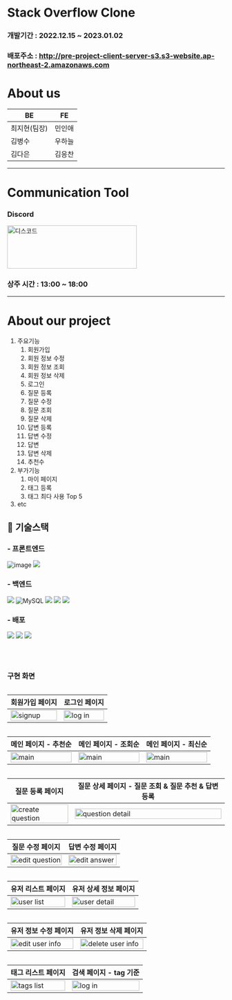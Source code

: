 # Stack Overflow Clone

### 개발기간 : 2022.12.15 ~ 2023.01.02

### 배포주소 : http://pre-project-client-server-s3.s3-website.ap-northeast-2.amazonaws.com

# About us

<table>
    <thead>
        <tr>
            <th>BE</th>
            <th>FE</th>
        </tr>
    </thead>
  <tbody>
        <tr>
            <td>최지현(팀장)</td>
            <td>민인애</td>
        </tr>
        <tr>
            <td>김병수</td>
            <td>우하늘</td>
        </tr>
        <tr>
            <td>김다은</td>
            <td>김응찬</td>
        </tr>
    <tbody>
  <table>
<strong><hr></strong>
      
# Communication Tool

### Discord

<img src="https://w.namu.la/s/eafc347f795dbe8353b51eaaa97a973bd64d8fc771fb54af02e9401bed982ce6d631df194980bee7567e1f2d70610b2a75cf41ca0d33483d847a17c84632265ff19f8161e38b19a129d7141ddd6c82357099a0a5d68737a9934c237167c16f78" alt="디스코드" width="300" height="100">
      
### 상주 시간 : 13:00 ~ 18:00
 
<strong><hr></strong>

# About our project

<ol>
       <li>주요기능
   <ol>
       <li>회원가입</li>
     <li>회원 정보 수정</li>
     <li>회원 정보 조회</li>
     <li>회원 정보 삭제</li>
     <li>로그인</li>
     <li>질문 등록</li>
     <li>질문 수정</li>
     <li>질문 조회</li>
     <li>질문 삭제</li>
     <li>답변 등록</li>
     <li>답변 수정</li>
     <li>답변 </li>
     <li>답변 삭제</li>
     <li>추천수</li>
         </ol></li>
       <li>부가기능
   <ol>
     <li>마이 페이지</li>
     <li>태그 등록</li>
     <li>태그 최다 사용 Top 5 </li>
       </ol></li>
       <li>etc</li>
 </ol>
 
 ## 🔧 기술스택


###  - 프론트엔드


 ![image](https://user-images.githubusercontent.com/97659846/201456871-b8573861-d422-4401-9b31-4971c471e1ae.png)
 ![](https://camo.githubusercontent.com/d147c6135f0f61373ceeae9035902f4c70578cb7bebacbf9a629bbfa0c035b0c/68747470733a2f2f696d672e736869656c64732e696f2f62616467652f6a6176617363726970742d4637444631453f7374796c653d666f722d7468652d6261646765266c6f676f3d6a617661736372697074266c6f676f436f6c6f723d626c61636b)

###  - 백엔드

![](https://camo.githubusercontent.com/7cdc6ff0afdacb599290d919830378a360bc2cfea81a4303354eb517078d1748/68747470733a2f2f696d672e736869656c64732e696f2f62616467652f6a6176612d3030373339363f7374796c653d666f722d7468652d6261646765266c6f676f3d4f70656e4a444b266c6f676f436f6c6f723d7768697465)
![MySQL](https://camo.githubusercontent.com/918fce8d50581bd97b7133e677a78ed2cad14f970522f219daaeb6d1c81060e1/68747470733a2f2f696d672e736869656c64732e696f2f62616467652f6d7973716c2d2532333030662e7376673f7374796c653d666f722d7468652d6261646765266c6f676f3d6d7973716c266c6f676f436f6c6f723d7768697465)
![](https://camo.githubusercontent.com/f51ec1126b3ad42062dba699691dcd05436eea46e16f497a2676f32cd58d6a43/68747470733a2f2f696d672e736869656c64732e696f2f62616467652f537072696e6720426f6f742d3644423333463f7374796c653d666f722d7468652d6261646765266c6f676f3d537072696e6720426f6f74266c6f676f436f6c6f723d7768697465)
![](https://camo.githubusercontent.com/ef6c19e247d89935d87fb7ea73b33f638e108fd495b65b5efd9e828bc1f36455/68747470733a2f2f696d672e736869656c64732e696f2f62616467652f537072696e672044617461204a50412d3041424635333f7374796c653d666f722d7468652d6261646765)
![](https://camo.githubusercontent.com/49befa32300e8d3f71282963743f863d1eed0856ff4073fbcff0f25675912db5/68747470733a2f2f696d672e736869656c64732e696f2f62616467652f537072696e672053656375726974792d3644423333463f7374796c653d666f722d7468652d6261646765266c6f676f3d537072696e67205365637572697479266c6f676f436f6c6f723d7768697465)

### -  배포
![](https://camo.githubusercontent.com/1ef454c7948c91cbc0cdb44125be511baca578fb4accb3aa35b6b3a73e1e6378/68747470733a2f2f696d672e736869656c64732e696f2f62616467652f416d617a6f6e204157532d3233324633453f7374796c653d666f722d7468652d6261646765266c6f676f3d416d617a6f6e415753266c6f676f436f6c6f723d7768697465)
![](https://camo.githubusercontent.com/51cdb8859fcc127c2afb5dc513a42445203e049bd27d818f7f805f8ad10e43e8/68747470733a2f2f696d672e736869656c64732e696f2f62616467652f616d617a6f6e4543322d4646393930303f7374796c653d666f722d7468652d6261646765266c6f676f3d616d617a6f6e454332266c6f676f436f6c6f723d7768697465)
![](https://camo.githubusercontent.com/322657f7e52de88f873ac7935c5ddfad3d765fae61c9e9509bf6cf06c8cc82e6/68747470733a2f2f696d672e736869656c64732e696f2f62616467652f416d617a6f6e2053332d3536394133313f7374796c653d666f722d7468652d6261646765266c6f676f3d416d617a6f6e5333266c6f676f436f6c6f723d7768697465)

<br><br>

      
### 구현 화면
      
<table>
    <thead>
        <tr>
            <th>회원가입 페이지</th>
            <th>로그인 페이지</th>
        </tr>
    </thead>
  <tbody>
      <tr>
              <td><img src="https://user-images.githubusercontent.com/111411887/210218501-d9c42ae0-b151-464c-8a8a-6a9e4b3ce4f0.png" alt='signup' width=100% height=100%/></td>
            <td><img src="https://cdn.discordapp.com/attachments/1053096391234306048/1059413960866136145/image.png" alt='log in' width=100% height=100%/>
        </tr>
  <table>

  <table>
    <thead>
        <tr>
            <th>메인 페이지 - 추천순</th>
            <th>메인 페이지 - 조회순</th>
            <th>메인 페이지 - 최신순</th>
        </tr>
    </thead>
    <tbody>
        <tr>
                <td><img src="https://cdn.discordapp.com/attachments/1053096391234306048/1059414137534414961/image.png" alt='main' width=100% height=100%/></td>
                <td><img src="https://cdn.discordapp.com/attachments/1053096391234306048/1059414238793322496/image.png" alt='main' width=100% height=100%/></td>
                <td><img src="https://cdn.discordapp.com/attachments/1053096391234306048/1059414366379843614/image.png" alt='main' width=100% height=100%/></td>
            </tr>
            </tbody>
  <table>

<table>
    <thead>
        <tr>
            <th>질문 등록 페이지</th>
            <th>질문 상세 페이지 - 질문 조회 & 질문 추천 & 답변 등록</th>
        </tr>
    </thead>
  <tbody>
      <tr>
            <td><img src="https://cdn.discordapp.com/attachments/1053096391234306048/1059414840613015612/image.png" alt='create question' width=100% height=100%/></td>
            <td><img src="https://cdn.discordapp.com/attachments/1053096391234306048/1059414660744486932/image.png" alt='question detail' width=100% height=100%/></td>
        </tr>
        </tbody>
  <table>

  <table>
    <thead>
        <tr>
            <th>질문 수정 페이지</th>
            <th>답변 수정 페이지</th>
        </tr>
    </thead>
  <tbody>
      <tr>
            <td><img src="https://cdn.discordapp.com/attachments/1053096391234306048/1059414840613015612/image.png" alt='edit question' width=100% height=100%/></td>
            <td><img src="https://cdn.discordapp.com/attachments/1053096391234306048/1059415115277008916/image.png" alt='edit answer' width=100% height=100%/></td>
        </tr>
        </tbody>
  <table>

  <table>
    <thead>
        <tr>
            <th>유저 리스트 페이지</th>
            <th>유저 상세 정보 페이지</th>
        </tr>
    </thead>
  <tbody>
      <tr>
              <td><img src="https://cdn.discordapp.com/attachments/1053096391234306048/1059415464524132462/image.png" alt='user list' width=100% height=100%/></td>
            <td><img src="https://cdn.discordapp.com/attachments/1053096391234306048/1059415540067741716/image.png" alt='user detail' width=100% height=100%/></td>
        </tr>
        </tbody>
  <table>

   <table>
    <thead>
        <tr>
            <th>유저 정보 수정 페이지</th>
            <th>유저 정보 삭제 페이지</th>
        </tr>
    </thead>
  <tbody>
      <tr>
            <td><img src="https://cdn.discordapp.com/attachments/1053096391234306048/1059415596300779520/image.png" alt='edit user info' width=100% height=100%/></td>
            <td><img src="https://cdn.discordapp.com/attachments/1053096391234306048/1059415678299414528/image.png" alt='delete user info' width=100% height=100%/></td>
            </tr>
            </tbody>
  <table>

  <table>
    <thead>
        <tr>
            <th>태그 리스트 페이지</th>
            <th>검색 페이지 - tag 기준</th>
        </tr>
    </thead>
  <tbody>
      <tr>
              <td><img src="https://cdn.discordapp.com/attachments/1053096391234306048/1059415227575324692/image.png" alt='tags list' width=100% height=100%/></td>
            <td><img src="https://cdn.discordapp.com/attachments/1053096391234306048/1059415290489868349/image.png" alt='log in' width=100% height=100%/></td>
            </tr>
            </tbody>
  <table>
